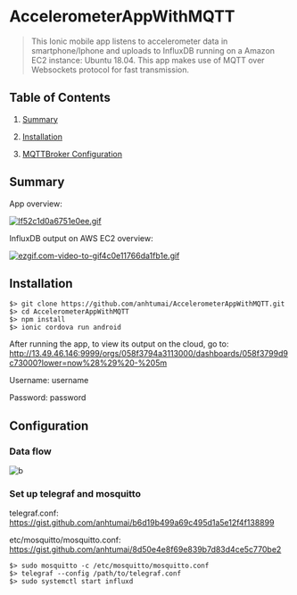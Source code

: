 # AccelerometerAppWithMQTT

> This Ionic mobile app listens to accelerometer data in smartphone/Iphone and uploads to InfluxDB running on a Amazon EC2 instance: Ubuntu 18.04. This app makes use of MQTT over Websockets protocol for fast transmission.

## Table of Contents

1. [Summary](#Summary)

2. [Installation](#Installation)

3. [MQTTBroker Configuration](#Configuration)

## Summary

App overview:

[![lf52c1d0a6751e0ee.gif](https://s4.gifyu.com/images/lf52c1d0a6751e0ee.gif)](https://gifyu.com/image/lW5q)

InfluxDB output on AWS EC2 overview:

[![ezgif.com-video-to-gif4c0e11766da1fb1e.gif](https://s4.gifyu.com/images/ezgif.com-video-to-gif4c0e11766da1fb1e.gif)](https://gifyu.com/image/lW5l)

## Installation

```
$> git clone https://github.com/anhtumai/AccelerometerAppWithMQTT.git
$> cd AccelerometerAppWithMQTT
$> npm install
$> ionic cordova run android
```

After running the app, to view its output on the cloud, go to:
http://13.49.46.146:9999/orgs/058f3794a3113000/dashboards/058f3799d9c73000?lower=now%28%29%20-%205m

Username: username

Password: password

## Configuration

### Data flow

![b](https://user-images.githubusercontent.com/32799668/79673784-734ad780-81e5-11ea-8ce9-adbce9810f73.png)

### Set up telegraf and mosquitto

telegraf.conf: https://gist.github.com/anhtumai/b6d19b499a69c495d1a5e12f4f138899

etc/mosquitto/mosquitto.conf: https://gist.github.com/anhtumai/8d50e4e8f69e839b7d83d4ce5c770be2

```
$> sudo mosquitto -c /etc/mosquitto/mosquitto.conf
$> telegraf --config /path/to/telegraf.conf
$> sudo systemctl start influxd
```
